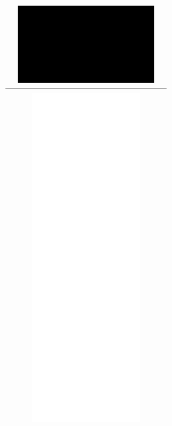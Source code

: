 <p align="center">
  <img src="https://github.com/gajakannan/gajakannan/raw/main/llap.gif" alt="Hi there, Live Long and Prosper 🖖🏾">
</p>

<!--
![Snake animation](https://github.com/gajakannan/gajakannan/blob/output/github-contribution-grid-snake-dark.svg)
-->

<!--
---
[![GitHub Streak](https://github-readme-streak-stats.herokuapp.com?user=gajakannan&theme=holi-theme&hide_border=true&border_radius=0&fire=55B3EB)](https://git.io/streak-stats)
![Language](https://github-readme-stats.vercel.app/api/top-langs/?username=gajakannan&&layout=compact&hide_border=true&theme=darcula&bg_color=00000000&langs_count=4)
-->

<!--
<p align="center">
  <img src="https://github-readme-streak-stats.herokuapp.com?user=gajakannan&theme=holi-theme&hide_border=true&border_radius=0&fire=55B3EB" alt="GitHub Streak">
</p>
-->

---
<p align="center">
  <img src="https://github.com/gajakannan/gajakannan/raw/main/github-metrics.svg">
</p>


<!--

---
<p>
  <img src="https://wakatime.com/share/@018ef403-2f3e-4def-8f6e-41c17a93cd7d/47bc0dc3-9c6e-490a-80e8-ee2952f8a5fb.svg" />
</p>

**gajakannan/gajakannan** is a ✨ _special_ ✨ repository because its `README.md` (this file) appears on your GitHub profile.

Here are some ideas to get you started:

- 🔭 I’m currently working on ...
- 🌱 I’m currently learning ...
- 👯 I’m looking to collaborate on ...
- 🤔 I’m looking for help with ...
- 💬 Ask me about ...
- 📫 How to reach me: ...
- ⚡ Fun fact: ...

![GitHub Stats](https://github-readme-stats.vercel.app/api?username=gajakannan&theme=radical)
-->
